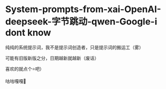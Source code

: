 # System-prompts-from-xai-OpenAI-deepseek-字节跳动-qwen-Google-i dont know

纯纯的系统提示词，我不是提示词创造者，只是提示词的搬运工（雾）

可能有旧版新版之分，日期越新就越新（废话）

喜欢的就点个⭐吧）

咕咕嘎嘎🐧
